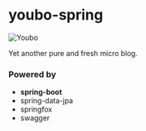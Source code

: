 # youbo-spring

![Youbo](https://github.com/happylrd/youbo-vue/blob/master/YouboApp/src/assets/youbo-logo.png)

Yet another pure and fresh micro blog.

### Powered by

- **spring-boot**
- spring-data-jpa
- springfox
- swagger
